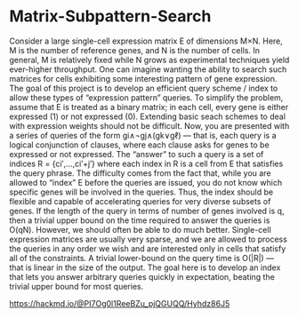 # Matrix-Subpattern-Search

Consider a large single-cell expression matrix E of dimensions M×N. Here, M is the number of reference genes, and N is the number of cells. In general, 
M is relatively fixed while N grows as experimental techniques yield ever-higher throughput. One can imagine wanting the ability to search such matrices for cells exhibiting some interesting pattern of gene expression. The goal of this project is to develop an efficient query scheme / index to allow these types of “expression pattern” queries. To simplify the problem, assume that E is treated as a binary matrix; in each cell, every gene is either expressed (1) or not expressed (0). Extending basic seach schemes to deal with expression weights should not be difficult. Now, you are presented with a series of queries of the form gi∧¬gj∧(gk∨gℓ) — that is, each query is a logical conjunction of clauses, where each clause asks for genes to be expressed or not expressed. The “answer” to such a query is a set of indices R = {ci′,…,ci′+j′} where each index in R is a cell from E that satisfies the query phrase. The difficulty comes from the fact that, while you are allowed to “index” E before the queries are issued, you do not know which specific genes will be involved in the queries. Thus, the index should be flexible and capable of accelerating queries for very diverse subsets of genes. If the length of the query in terms of number of genes involved is q, then a trivial upper bound on the time required to answer the queries is O(qN). However, we should often be able to do much better. Single-cell expression matrices are usually very sparse, and we are allowed to process the queries in any order we wish and are interested only in cells that satisfy all of the constraints. A trivial lower-bound on the query time is O(|R|) — that is linear in the size of the output. The goal here is to develop an index that lets you answer arbitrary queries quickly in expectation, beating the trivial upper bound for most queries.

https://hackmd.io/@PI7Og0l1ReeBZu_pjQGUQQ/Hyhdz86J5
